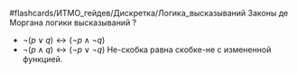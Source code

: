 #flashcards/ИТМО_гейдев/Дискретка/Логика_высказываний
Законы де Моргана логики высказываний
?
 - $\lnot (p \vee q) \leftrightarrow (\lnot p \wedge \lnot q)$
 - $\lnot (p \wedge q) \leftrightarrow (\lnot p \vee \lnot q)$
Не-скобка равна скобке-не с измененной функцией.
